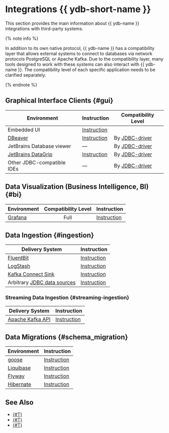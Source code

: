# Integrations {{ ydb-short-name }}

This section provides the main information about {{ ydb-name }} integrations with third-party systems.

{% note info %}

In addition to its own native protocol, {{ ydb-name }} has a compatibility layer that allows external systems to connect to databases via network protocols PostgreSQL or Apache Kafka. Due to the compatibility layer, many tools designed to work with these systems can also interact with {{ ydb-name }}. The compatibility level of each specific application needs to be clarified separately.

{% endnote %}


## Graphical Interface Clients {#gui}

|  Environment | Instruction | Compatibility Level |
| --- | --- | --- |
| Embedded UI | [Instruction](../reference/embedded-ui/index.md) | |
| [DBeaver](https://dbeaver.com)  |  [Instruction](ide/dbeaver.md) | By [JDBC-driver](https://github.com/ydb-platform/ydb-jdbc-driver/releases)|
| JetBrains Database viewer |  —  | By [JDBC-driver](https://github.com/ydb-platform/ydb-jdbc-driver/releases)|
| [JetBrains DataGrip](https://www.jetbrains.com/datagrip/) |  [Instruction](ide/datagrip.md) | By [JDBC-driver](https://github.com/ydb-platform/ydb-jdbc-driver/releases)|
| Other JDBC-compatible IDEs | — | By [JDBC-driver](https://github.com/ydb-platform/ydb-jdbc-driver/releases)|


## Data Visualization (Business Intelligence, BI) {#bi}

| Environment | Compatibility Level  | Instruction |
| --- | :---: | --- |
| [Grafana](https://grafana.com) | Full| [Instruction](grafana.md) |


## Data Ingestion {#ingestion}

| Delivery System | Instruction |
| --- | --- |
| [FluentBit](https://fluentbit.io) | [Instruction](fluent-bit.md) |
| [LogStash](https://www.elastic.co/logstash) | [Instruction](logstash.md) |
| [Kafka Connect Sink](https://docs.confluent.io/platform/current/connect/index.html) | [Instruction](https://github.com/ydb-platform/ydb-kafka-sink-connector) |
| Arbitrary [JDBC data sources](https://en.wikipedia.org/wiki/Java_Database_Connectivity) | [Instruction](import-jdbc.md) |


### Streaming Data Ingestion {#streaming-ingestion}

| Delivery System | Instruction |
| --- | --- |
| [Apache Kafka API](https://kafka.apache.org) | [Instruction](../reference/kafka-api/index.md) |


## Data Migrations {#schema_migration}

| Environment | Instruction |
| --- | --- |
| [goose](https://github.com/pressly/goose/) | [Instruction](goose.md) |
| [Liquibase](https://www.liquibase.com) | [Instruction](liquibase.md) |
| [Flyway](https://documentation.red-gate.com/fd/) | [Instruction](flyway.md) |
| [Hibernate](https://hibernate.org/orm/) | [Instruction](hibernate.md) |

## See Also

* [{#T}](../reference/ydb-sdk/index.md)
* [{#T}](../postgresql/intro.md)
* [{#T}](../reference/kafka-api/index.md)
